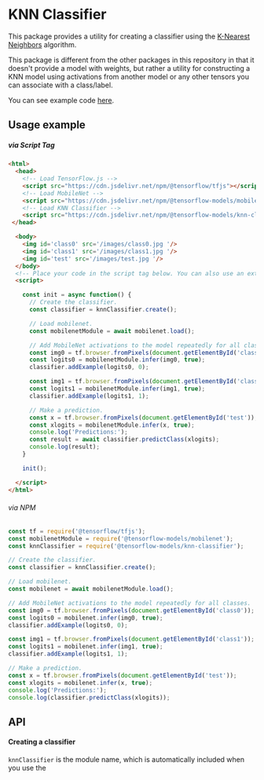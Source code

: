 # KNN Classifier

This package provides a utility for creating a classifier using the
[K-Nearest Neighbors](https://en.wikipedia.org/wiki/K-nearest_neighbors_algorithm)
algorithm.

This package is different from the other packages in this repository in that it
doesn't provide a model with weights, but rather a utility for constructing a
KNN model using activations from another model or any other tensors you can
associate with a class/label.

You can see example code [here](https://github.com/tensorflow/tfjs-models/tree/master/knn-classifier/demo).

## Usage example

##### via Script Tag

```html
<html>
  <head>
    <!-- Load TensorFlow.js -->
    <script src="https://cdn.jsdelivr.net/npm/@tensorflow/tfjs"></script>
    <!-- Load MobileNet -->
    <script src="https://cdn.jsdelivr.net/npm/@tensorflow-models/mobilenet"></script>
    <!-- Load KNN Classifier -->
    <script src="https://cdn.jsdelivr.net/npm/@tensorflow-models/knn-classifier"></script>
 </head>

  <body>
    <img id='class0' src='/images/class0.jpg '/>
    <img id='class1' src='/images/class1.jpg '/>
    <img id='test' src='/images/test.jpg '/>
  </body>
  <!-- Place your code in the script tag below. You can also use an external .js file -->
  <script>

    const init = async function() {
      // Create the classifier.
      const classifier = knnClassifier.create();

      // Load mobilenet.
      const mobilenetModule = await mobilenet.load();

      // Add MobileNet activations to the model repeatedly for all classes.
      const img0 = tf.browser.fromPixels(document.getElementById('class0'));
      const logits0 = mobilenetModule.infer(img0, true);
      classifier.addExample(logits0, 0);

      const img1 = tf.browser.fromPixels(document.getElementById('class1'));
      const logits1 = mobilenetModule.infer(img1, true);
      classifier.addExample(logits1, 1);

      // Make a prediction.
      const x = tf.browser.fromPixels(document.getElementById('test'));
      const xlogits = mobilenetModule.infer(x, true);
      console.log('Predictions:');
      const result = await classifier.predictClass(xlogits);
      console.log(result);
    }

    init();

  </script>
</html>
```

###### via NPM

```js
const tf = require('@tensorflow/tfjs');
const mobilenetModule = require('@tensorflow-models/mobilenet');
const knnClassifier = require('@tensorflow-models/knn-classifier');

// Create the classifier.
const classifier = knnClassifier.create();

// Load mobilenet.
const mobilenet = await mobilenetModule.load();

// Add MobileNet activations to the model repeatedly for all classes.
const img0 = tf.browser.fromPixels(document.getElementById('class0'));
const logits0 = mobilenet.infer(img0, true);
classifier.addExample(logits0, 0);

const img1 = tf.browser.fromPixels(document.getElementById('class1'));
const logits1 = mobilenet.infer(img1, true);
classifier.addExample(logits1, 1);

// Make a prediction.
const x = tf.browser.fromPixels(document.getElementById('test'));
const xlogits = mobilenet.infer(x, true);
console.log('Predictions:');
console.log(classifier.predictClass(xlogits));
```

## API

#### Creating a classifier
`knnClassifier` is the module name, which is automatically included when you use
the <script src> method.

```ts
classifier = knnClassifier.create()
```

Returns a `KNNImageClassifier`.

#### Adding examples

```ts
classifier.addExample(
  example: tf.Tensor,
  label: number|string
): void;
```

Args:
- **example:** An example to add to the dataset, usually an activation from
  another model.
- **label:** The label (class name) of the example.

#### Making a prediction

```ts
classifier.predictClass(
  input: tf.Tensor,
  k = 3
): Promise<{label: string, classIndex: number, confidences: {[classId: number]: number}}>;
```

Args:
- **input:** An example to make a prediction on, usually an activation from
  another model.
- **k:** The K value to use in K-nearest neighbors. The algorithm will first
  find the K nearest examples from those it was previously shown, and then choose
  the class that appears the most as the final prediction for the input example.
  Defaults to 3. If examples < k, k = examples.

Returns an object where:
 - `label`: the label (class name) with the most confidence.
 - `classIndex`: the 0-based index of the class (for backwards compatibility).
 - `confidences`: maps each label to their confidence score.

#### Misc

##### Clear all examples for a class.

```ts
classifier.clearClass(label: number|string)
```

Args:
- **label:** The label to clear all examples for.

##### Clear all examples from all classes

```ts
classifier.clearAllClasses()
```

##### Get the example count for each class

```ts
classifier.getClassExampleCount(): {[label: string]: number}
```

Returns an object that maps label name to example count for that label.

##### Get the full dataset, useful for saving state.

```ts
classifier.getClassifierDataset(): {[label: string]: Tensor2D}
```

##### Set the full dataset, useful for restoring state.

```ts
classifier.setClassifierDataset(dataset: {[label: string]: Tensor2D})
```

Args:
- **dataset:** The label dataset matrices map. Can be retrieved from
  getClassDatsetMatrices. Useful for restoring state.

##### Get the total number of classes

```ts
classifier.getNumClasses(): number
```

##### Dispose the classifier and all internal state

Clears up WebGL memory. Useful if you no longer need the classifier in your
application.

```ts
classifier.dispose()
```
